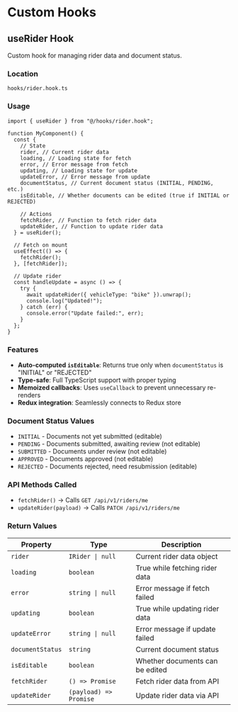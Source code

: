 # Custom Hooks

## useRider Hook

Custom hook for managing rider data and document status.

### Location

`hooks/rider.hook.ts`

### Usage

```tsx
import { useRider } from "@/hooks/rider.hook";

function MyComponent() {
  const {
    // State
    rider, // Current rider data
    loading, // Loading state for fetch
    error, // Error message from fetch
    updating, // Loading state for update
    updateError, // Error message from update
    documentStatus, // Current document status (INITIAL, PENDING, etc.)
    isEditable, // Whether documents can be edited (true if INITIAL or REJECTED)

    // Actions
    fetchRider, // Function to fetch rider data
    updateRider, // Function to update rider data
  } = useRider();

  // Fetch on mount
  useEffect(() => {
    fetchRider();
  }, [fetchRider]);

  // Update rider
  const handleUpdate = async () => {
    try {
      await updateRider({ vehicleType: "bike" }).unwrap();
      console.log("Updated!");
    } catch (err) {
      console.error("Update failed:", err);
    }
  };
}
```

### Features

- **Auto-computed `isEditable`**: Returns true only when `documentStatus` is "INITIAL" or "REJECTED"
- **Type-safe**: Full TypeScript support with proper typing
- **Memoized callbacks**: Uses `useCallback` to prevent unnecessary re-renders
- **Redux integration**: Seamlessly connects to Redux store

### Document Status Values

- `INITIAL` - Documents not yet submitted (editable)
- `PENDING` - Documents submitted, awaiting review (not editable)
- `SUBMITTED` - Documents under review (not editable)
- `APPROVED` - Documents approved (not editable)
- `REJECTED` - Documents rejected, need resubmission (editable)

### API Methods Called

- `fetchRider()` → Calls `GET /api/v1/riders/me`
- `updateRider(payload)` → Calls `PATCH /api/v1/riders/me`

### Return Values

| Property         | Type                   | Description                     |
| ---------------- | ---------------------- | ------------------------------- |
| `rider`          | `IRider \| null`       | Current rider data object       |
| `loading`        | `boolean`              | True while fetching rider data  |
| `error`          | `string \| null`       | Error message if fetch failed   |
| `updating`       | `boolean`              | True while updating rider data  |
| `updateError`    | `string \| null`       | Error message if update failed  |
| `documentStatus` | `string`               | Current document status         |
| `isEditable`     | `boolean`              | Whether documents can be edited |
| `fetchRider`     | `() => Promise`        | Fetch rider data from API       |
| `updateRider`    | `(payload) => Promise` | Update rider data via API       |
